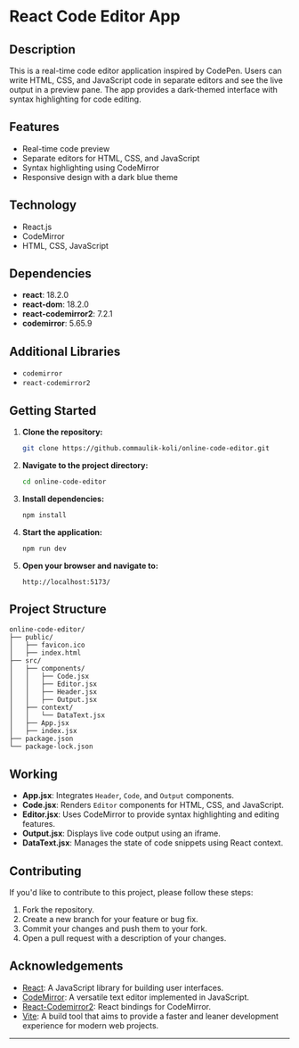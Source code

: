 # React Code Editor App

## Description

This is a real-time code editor application inspired by CodePen. Users can write HTML, CSS, and JavaScript code in separate editors and see the live output in a preview pane. The app provides a dark-themed interface with syntax highlighting for code editing.

## Features

- Real-time code preview
- Separate editors for HTML, CSS, and JavaScript
- Syntax highlighting using CodeMirror
- Responsive design with a dark blue theme

## Technology

- React.js
- CodeMirror
- HTML, CSS, JavaScript

## Dependencies

- **react**: 18.2.0
- **react-dom**: 18.2.0
- **react-codemirror2**: 7.2.1
- **codemirror**: 5.65.9

## Additional Libraries

- `codemirror`
- `react-codemirror2`

## Getting Started

1. **Clone the repository:**
   ```bash
   git clone https://github.commaulik-koli/online-code-editor.git

2. **Navigate to the project directory:**
   ```bash
   cd online-code-editor

3. **Install dependencies:**
   ```bash
   npm install
   
4. **Start the application:**
   ```bash
   npm run dev

5. **Open your browser and navigate to:**
   ```bach
   http://localhost:5173/
   ```

## Project Structure

  ```
  online-code-editor/
  ├── public/
  │   ├── favicon.ico
  │   ├── index.html
  ├── src/
  │   ├── components/
  │   │   ├── Code.jsx
  │   │   ├── Editor.jsx
  │   │   ├── Header.jsx
  │   │   ├── Output.jsx
  │   ├── context/
  │   │   └── DataText.jsx
  │   ├── App.jsx
  │   ├── index.jsx
  ├── package.json
  └── package-lock.json
  ```

## Working

- **App.jsx**: Integrates `Header`, `Code`, and `Output` components.
- **Code.jsx**: Renders `Editor` components for HTML, CSS, and JavaScript.
- **Editor.jsx**: Uses CodeMirror to provide syntax highlighting and editing features.
- **Output.jsx**: Displays live code output using an iframe.
- **DataText.jsx**: Manages the state of code snippets using React context.

## Contributing

If you'd like to contribute to this project, please follow these steps:

1. Fork the repository.
2. Create a new branch for your feature or bug fix.
3. Commit your changes and push them to your fork.
4. Open a pull request with a description of your changes.

## Acknowledgements

- [React](https://reactjs.org/): A JavaScript library for building user interfaces.
- [CodeMirror](https://codemirror.net/): A versatile text editor implemented in JavaScript.
- [React-Codemirror2](https://github.com/Sciss/react-codemirror2): React bindings for CodeMirror.
- [Vite](https://vitejs.dev/): A build tool that aims to provide a faster and leaner development experience for modern web projects.

---
